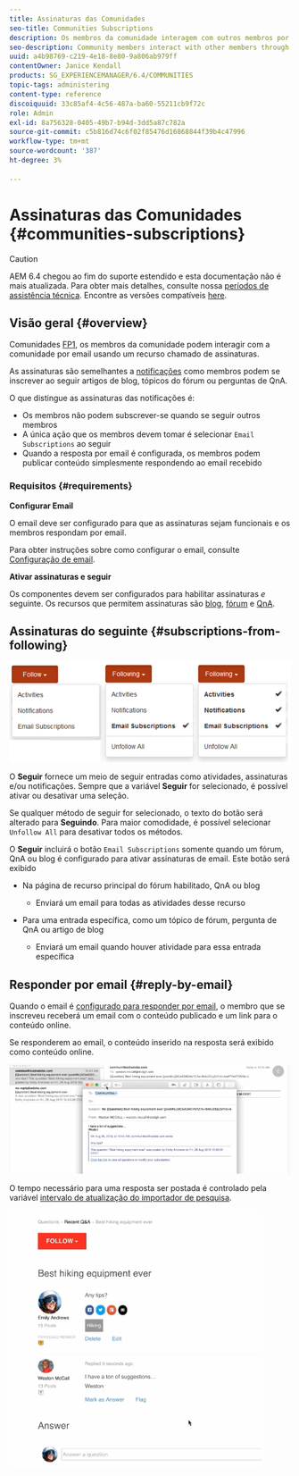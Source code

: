 ```yaml
---
title: Assinaturas das Comunidades
seo-title: Communities Subscriptions
description: Os membros da comunidade interagem com outros membros por email
seo-description: Community members interact with other members through email
uuid: a4b98769-c219-4e18-8e80-9a806ab979ff
contentOwner: Janice Kendall
products: SG_EXPERIENCEMANAGER/6.4/COMMUNITIES
topic-tags: administering
content-type: reference
discoiquuid: 33c85af4-4c56-487a-ba60-55211cb9f72c
role: Admin
exl-id: 8a756328-0405-49b7-b94d-3dd5a87c782a
source-git-commit: c5b816d74c6f02f85476d16868844f39b4c47996
workflow-type: tm+mt
source-wordcount: '387'
ht-degree: 3%

---
```


# Assinaturas das Comunidades {#communities-subscriptions}

>[!CAUTION]
>
>AEM 6.4 chegou ao fim do suporte estendido e esta documentação não é mais atualizada. Para obter mais detalhes, consulte nossa [períodos de assistência técnica](https://helpx.adobe.com/br/support/programs/eol-matrix.html). Encontre as versões compatíveis [here](https://experienceleague.adobe.com/docs/).

## Visão geral {#overview}

Comunidades [FP1](deploy-communities.md#latestfeaturepack), os membros da comunidade podem interagir com a comunidade por email usando um recurso chamado de assinaturas.

As assinaturas são semelhantes a [notificações](notifications.md) como membros podem se inscrever ao seguir artigos de blog, tópicos do fórum ou perguntas de QnA.

O que distingue as assinaturas das notificações é:

* Os membros não podem subscrever-se quando se seguir outros membros
* A única ação que os membros devem tomar é selecionar `Email Subscriptions` ao seguir
* Quando a resposta por email é configurada, os membros podem publicar conteúdo simplesmente respondendo ao email recebido

### Requisitos {#requirements}

**Configurar Email**

O email deve ser configurado para que as assinaturas sejam funcionais e os membros respondam por email.

Para obter instruções sobre como configurar o email, consulte [Configuração de email](email.md).

**Ativar assinaturas e seguir**

Os componentes devem ser configurados para habilitar assinaturas *e* seguinte. Os recursos que permitem assinaturas são [blog](blog-feature.md), [fórum](forum.md) e [QnA](working-with-qna.md).

## Assinaturas do seguinte {#subscriptions-from-following}

![chlimage_1-5](assets/chlimage_1-5.png)

O **Seguir** fornece um meio de seguir entradas como atividades, assinaturas e/ou notificações. Sempre que a variável **Seguir** for selecionado, é possível ativar ou desativar uma seleção.

Se qualquer método de seguir for selecionado, o texto do botão será alterado para **Seguindo**. Para maior comodidade, é possível selecionar `Unfollow All` para desativar todos os métodos.

O **Seguir** incluirá o botão `Email Subscriptions` somente quando um fórum, QnA ou blog é configurado para ativar assinaturas de email. Este botão será exibido

* Na página de recurso principal do fórum habilitado, QnA ou blog

   * Enviará um email para todas as atividades desse recurso

* Para uma entrada específica, como um tópico de fórum, pergunta de QnA ou artigo de blog

   * Enviará um email quando houver atividade para essa entrada específica

## Responder por email {#reply-by-email}

Quando o email é [configurado para responder por email](email.md#configure-polling-importer), o membro que se inscreveu receberá um email com o conteúdo publicado e um link para o conteúdo online.

Se responderem ao email, o conteúdo inserido na resposta será exibido como conteúdo online.

![chlimage_1-6](assets/chlimage_1-6.png)

O tempo necessário para uma resposta ser postada é controlado pela variável [intervalo de atualização do importador de pesquisa](email.md#configure-polling-importer).

![chlimage_1-7](assets/chlimage_1-7.png)
